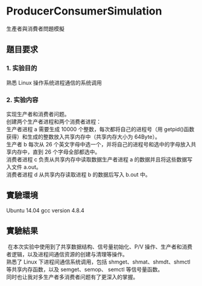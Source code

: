 # ProducerConsumerSimulation
生產者與消費者問題模擬

## 題目要求
### 1.	实验目的
 熟悉 Linux 操作系统进程通信的系统调用
### 2.	实验内容
实现生产者和消费者问题。  
创建两个生产者进程和两个消费者进程：  
生产者进程 a 需要生成 10000 个整数，每次都将自己的进程号（用 getpid()函数获得）和生成的整数放入共享内存中（共享内存大小为 64Byte）。  
生产者 b 每次从 26 个英文字母中选一个，并将自己的进程号和选中的字母放入共享内存中，直到 26 个字母全部都选中。  
消费者进程 c 负责从共享内存中读取数据生产者进程 a 的数据并且将这些数据写入文件 a.out。  
消费者进程 d 从共享内存读取进程 b 的数据后写入 b.out 中。  
## 實驗環境
Ubuntu 14.04
gcc version 4.8.4
 
## 實驗結果
![]()
在本次实验中使用到了共享数据结构、信号量初始化、P/V  操作、生产者和消费者逻辑，以及进程间通信资源的创建与清理等操作。  
熟悉了 Linux 下进程间通信系统调用，包括 shmget、shmat、shmdt、shmctl 等共享内存函数，以及 semget、semop、 semctl  等信号量函数。  
同时也让我对多生产者多消费者问题有了更深入的掌握。

